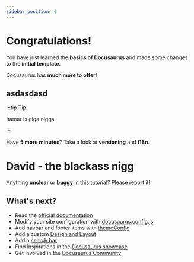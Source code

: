 ```yaml
---
sidebar_position: 6
---
```

# Congratulations!

You have just learned the **basics of Docusaurus** and made some changes to the **initial template**.

Docusaurus has **much more to offer**!

## asdasdasd

:::tip Tip

Itamar is giga nigga

:::

Have **5 more minutes**? Take a look at **versioning** and **i18n**.

# David - the blackass nigg

Anything **unclear** or **buggy** in this tutorial? [Please report it!](https://github.com/facebook/docusaurus/discussions/4610)

## What's next?

* Read the [official documentation](https://docusaurus.io/)
* Modify your site configuration with [docusaurus.config.js](https://docusaurus.io/docs/api/docusaurus-config)
* Add navbar and footer items with [themeConfig](https://docusaurus.io/docs/api/themes/configuration)
* Add a custom [Design and Layout](https://docusaurus.io/docs/styling-layout)
* Add a [search bar](https://docusaurus.io/docs/search)
* Find inspirations in the [Docusaurus showcase](https://docusaurus.io/showcase)
* Get involved in the [Docusaurus Community](https://docusaurus.io/community/support)
